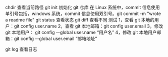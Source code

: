 chdir 查看当前路径
git init 初始化 git 仓库
在 Linux 系统中，commit 信息使用单引号包括，windows 系统，commit 信息使用双引号。git commit -m "wrote a readme file"
git status 查看状态
git diff 查看不同
测试
1，查看 git 本地的用户：git config user.name
2，查看 git 本地邮箱：git config user.email
3，修改 git 本地用户： git config --global user.name “用户名”
4，修改 git 本地用户邮箱：git config --global user.email “邮箱地址”

git log 查看日志
